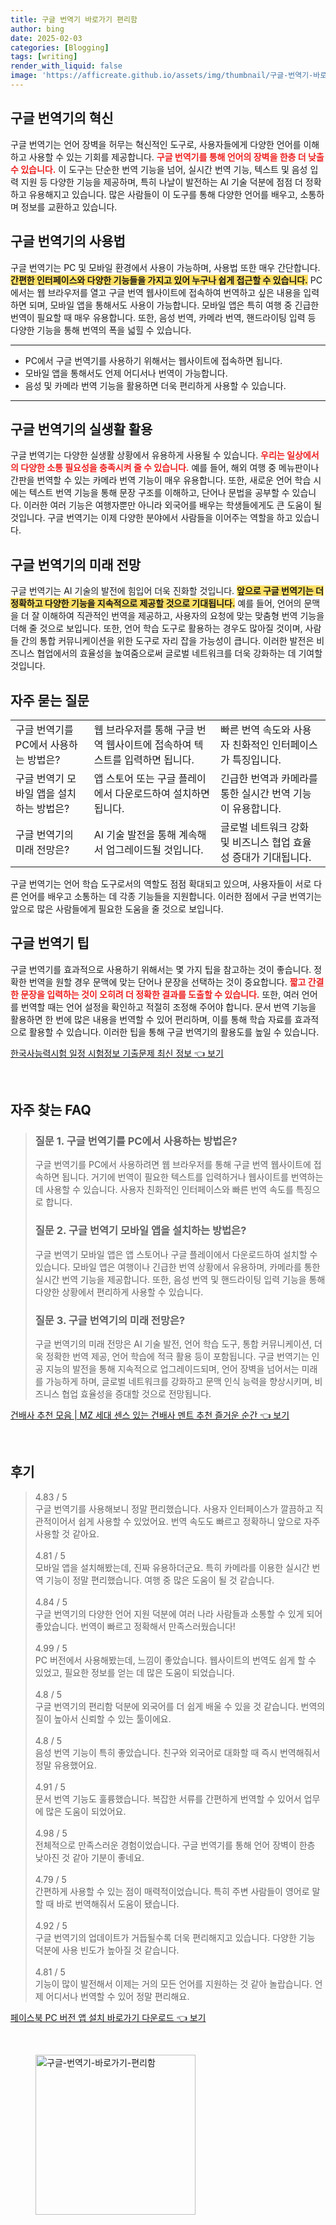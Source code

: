 ```yaml
---
title: 구글 번역기 바로가기 편리함
author: bing
date: 2025-02-03
categories: [Blogging]
tags: [writing]
render_with_liquid: false
image: 'https://afficreate.github.io/assets/img/thumbnail/구글-번역기-바로가기-편리함.webp'
---
```



<h2 id='구글_번역기의_혁신'>구글 번역기의 혁신</h2>

<p>구글 번역기는 언어 장벽을 허무는 혁신적인 도구로, 사용자들에게 다양한 언어를 이해하고 사용할 수 있는 기회를 제공합니다. <b><span style="color: #ee2323;">구글 번역기를 통해 언어의 장벽을 한층 더 낮출 수 있습니다.</span></b> 이 도구는 단순한 번역 기능을 넘어, 실시간 번역 기능, 텍스트 및 음성 입력 지원 등 다양한 기능을 제공하며, 특히 나날이 발전하는 AI 기술 덕분에 점점 더 정확하고 유용해지고 있습니다. 많은 사람들이 이 도구를 통해 다양한 언어를 배우고, 소통하며 정보를 교환하고 있습니다.</p>

<h2 id='구글_번역기의_사용법'>구글 번역기의 사용법</h2>

<p>구글 번역기는 PC 및 모바일 환경에서 사용이 가능하며, 사용법 또한 매우 간단합니다. <b><span style="background-color: #ffe066;">간편한 인터페이스와 다양한 기능들을 가지고 있어 누구나 쉽게 접근할 수 있습니다.</span></b> PC에서는 웹 브라우저를 열고 구글 번역 웹사이트에 접속하여 번역하고 싶은 내용을 입력하면 되며, 모바일 앱을 통해서도 사용이 가능합니다. 모바일 앱은 특히 여행 중 긴급한 번역이 필요할 때 매우 유용합니다. 또한, 음성 번역, 카메라 번역, 핸드라이팅 입력 등 다양한 기능을 통해 번역의 폭을 넓힐 수 있습니다.</p>

<hr />

<ul>
    <li>PC에서 구글 번역기를 사용하기 위해서는 웹사이트에 접속하면 됩니다.</li>
    <li>모바일 앱을 통해서도 언제 어디서나 번역이 가능합니다.</li>
    <li>음성 및 카메라 번역 기능을 활용하면 더욱 편리하게 사용할 수 있습니다.</li>
</ul>

<hr />

<h2 id='구글_번역기의_실생활_활용'>구글 번역기의 실생활 활용</h2>

<p>구글 번역기는 다양한 실생활 상황에서 유용하게 사용될 수 있습니다. <b><span style="color: #ee2323;">우리는 일상에서의 다양한 소통 필요성을 충족시켜 줄 수 있습니다.</span></b> 예를 들어, 해외 여행 중 메뉴판이나 간판을 번역할 수 있는 카메라 번역 기능이 매우 유용합니다. 또한, 새로운 언어 학습 시에는 텍스트 번역 기능을 통해 문장 구조를 이해하고, 단어나 문법을 공부할 수 있습니다. 이러한 여러 기능은 여행자뿐만 아니라 외국어를 배우는 학생들에게도 큰 도움이 될 것입니다. 구글 번역기는 이제 다양한 분야에서 사람들을 이어주는 역할을 하고 있습니다.</p>

<h2 id='구글_번역기의_미래_전망'>구글 번역기의 미래 전망</h2>

<p>구글 번역기는 AI 기술의 발전에 힘입어 더욱 진화할 것입니다. <b><span style="background-color: #ffe066;">앞으로 구글 번역기는 더 정확하고 다양한 기능을 지속적으로 제공할 것으로 기대됩니다.</span></b> 예를 들어, 언어의 문맥을 더 잘 이해하여 직관적인 번역을 제공하고, 사용자의 요청에 맞는 맞춤형 번역 기능을 더해 줄 것으로 보입니다. 또한, 언어 학습 도구로 활용하는 경우도 많아질 것이며, 사람들 간의 통합 커뮤니케이션을 위한 도구로 자리 잡을 가능성이 큽니다. 이러한 발전은 비즈니스 협업에서의 효율성을 높여줌으로써 글로벌 네트워크를 더욱 강화하는 데 기여할 것입니다.</p>

<h2 id='자주_묻는_질문'>자주 묻는 질문</h2>

<table>
    <tr>
        <td>구글 번역기를 PC에서 사용하는 방법은?</td>
        <td>웹 브라우저를 통해 구글 번역 웹사이트에 접속하여 텍스트를 입력하면 됩니다.</td>
        <td>빠른 번역 속도와 사용자 친화적인 인터페이스가 특징입니다.</td>
    </tr>
    <tr>
        <td>구글 번역기 모바일 앱을 설치하는 방법은?</td>
        <td>앱 스토어 또는 구글 플레이에서 다운로드하여 설치하면 됩니다.</td>
        <td>긴급한 번역과 카메라를 통한 실시간 번역 기능이 유용합니다.</td>
    </tr>
    <tr>
        <td>구글 번역기의 미래 전망은?</td>
        <td>AI 기술 발전을 통해 계속해서 업그레이드될 것입니다.</td>
        <td>글로벌 네트워크 강화 및 비즈니스 협업 효율성 증대가 기대됩니다.</td>
    </tr>
</table>

<p>구글 번역기는 언어 학습 도구로서의 역할도 점점 확대되고 있으며, 사용자들이 서로 다른 언어를 배우고 소통하는 데 각종 기능들을 지원합니다. 이러한 점에서 구글 번역기는 앞으로 많은 사람들에게 필요한 도움을 줄 것으로 보입니다.</p>

<h2 id='구글_번역기_팁'>구글 번역기 팁</h2>

<p>구글 번역기를 효과적으로 사용하기 위해서는 몇 가지 팁을 참고하는 것이 좋습니다. 정확한 번역을 원할 경우 문맥에 맞는 단어나 문장을 선택하는 것이 중요합니다. <b><span style="color: #ee2323;">짧고 간결한 문장을 입력하는 것이 오히려 더 정확한 결과를 도출할 수 있습니다.</span></b> 또한, 여러 언어를 번역할 때는 언어 설정을 확인하고 적절히 조정해 주어야 합니다. 문서 번역 기능을 활용하면 한 번에 많은 내용을 번역할 수 있어 편리하며, 이를 통해 학습 자료를 효과적으로 활용할 수 있습니다. 이러한 팁을 통해 구글 번역기의 활용도를 높일 수 있습니다.</p>


<p><a class="click-button" title="한국사능력시험 일정 시험정보 기출문제 최신 정보" href="https://afficreate.github.io/posts/%ED%95%9C%EA%B5%AD%EC%82%AC%EB%8A%A5%EB%A0%A5%EC%8B%9C%ED%97%98-%EC%9D%BC%EC%A0%95-%EC%8B%9C%ED%97%98%EC%A0%95%EB%B3%B4-%EA%B8%B0%EC%B6%9C%EB%AC%B8%EC%A0%9C-%EC%B5%9C%EC%8B%A0-%EC%A0%95%EB%B3%B4/" rel="dofollow">한국사능력시험 일정 시험정보 기출문제 최신 정보 👈 보기</a></p><br>
<h2 id='자주_찾는_FAQ'>자주 찾는 FAQ</h2>
<div itemscope="" itemtype="https://schema.org/FAQPage"> 
    <blockquote> 
        <div itemscope="" itemprop="mainEntity" itemtype="https://schema.org/Question"> 
            <h3 itemprop="name">질문 1. 구글 번역기를 PC에서 사용하는 방법은?</h3> 
            <div itemscope="" itemprop="acceptedAnswer" itemtype="https://schema.org/Answer"> 
                <span itemprop="text"> 
                    <p>구글 번역기를 PC에서 사용하려면 웹 브라우저를 통해 구글 번역 웹사이트에 접속하면 됩니다. 거기에 번역이 필요한 텍스트를 입력하거나 웹사이트를 번역하는 데 사용할 수 있습니다. 사용자 친화적인 인터페이스와 빠른 번역 속도를 특징으로 합니다.</p> 
                </span> 
            </div> 
        </div> 
        <div itemscope="" itemprop="mainEntity" itemtype="https://schema.org/Question"> 
            <h3 itemprop="name">질문 2. 구글 번역기 모바일 앱을 설치하는 방법은?</h3> 
            <div itemscope="" itemprop="acceptedAnswer" itemtype="https://schema.org/Answer"> 
                <span itemprop="text"> 
                    <p>구글 번역기 모바일 앱은 앱 스토어나 구글 플레이에서 다운로드하여 설치할 수 있습니다. 모바일 앱은 여행이나 긴급한 번역 상황에서 유용하며, 카메라를 통한 실시간 번역 기능을 제공합니다. 또한, 음성 번역 및 핸드라이팅 입력 기능을 통해 다양한 상황에서 편리하게 사용할 수 있습니다.</p> 
                </span> 
            </div> 
        </div> 
        <div itemscope="" itemprop="mainEntity" itemtype="https://schema.org/Question"> 
            <h3 itemprop="name">질문 3. 구글 번역기의 미래 전망은?</h3> 
            <div itemscope="" itemprop="acceptedAnswer" itemtype="https://schema.org/Answer"> 
                <span itemprop="text"> 
                    <p>구글 번역기의 미래 전망은 AI 기술 발전, 언어 학습 도구, 통합 커뮤니케이션, 더욱 정확한 번역 제공, 언어 학습에 적극 활용 등이 포함됩니다. 구글 번역기는 인공 지능의 발전을 통해 지속적으로 업그레이드되며, 언어 장벽을 넘어서는 미래를 가능하게 하며, 글로벌 네트워크를 강화하고 문맥 인식 능력을 향상시키며, 비즈니스 협업 효율성을 증대할 것으로 전망됩니다.</p> 
                </span> 
            </div> 
        </div> 
    </blockquote> 
</div>
<p><a class="click-button" title="건배사 추천 모음 | MZ 세대 센스 있는 건배사 멘트 추천 즐거운 순간" href="https://afficreate.github.io/posts/%EA%B1%B4%EB%B0%B0%EC%82%AC-%EC%B6%94%EC%B2%9C-%EB%AA%A8%EC%9D%8C-MZ-%EC%84%B8%EB%8C%80-%EC%84%BC%EC%8A%A4-%EC%9E%88%EB%8A%94-%EA%B1%B4%EB%B0%B0%EC%82%AC-%EB%A9%98%ED%8A%B8-%EC%B6%94%EC%B2%9C-%EC%A6%90%EA%B1%B0%EC%9A%B4-%EC%88%9C%EA%B0%84/" rel="dofollow">건배사 추천 모음 | MZ 세대 센스 있는 건배사 멘트 추천 즐거운 순간 👈 보기</a></p><br>
<h2 id='후기'>후기</h2>
<div itemscope itemtype="https://schema.org/Product">
  <blockquote>
  <div itemprop="review" itemscope itemtype="https://schema.org/Review">
      <div itemprop="reviewRating" itemscope itemtype="https://schema.org/Rating"> <span itemprop="ratingValue">4.83</span> / <span itemprop="bestRating">5</span> </div>
      <span itemprop="reviewBody">구글 번역기를 사용해보니 정말 편리했습니다. 사용자 인터페이스가 깔끔하고 직관적이어서 쉽게 사용할 수 있었어요. 번역 속도도 빠르고 정확하니 앞으로 자주 사용할 것 같아요.</span>
  </div>
  <br>
  <div itemprop="review" itemscope itemtype="https://schema.org/Review">
      <div itemprop="reviewRating" itemscope itemtype="https://schema.org/Rating"> <span itemprop="ratingValue">4.81</span> / <span itemprop="bestRating">5</span> </div>
      <span itemprop="reviewBody">모바일 앱을 설치해봤는데, 진짜 유용하더군요. 특히 카메라를 이용한 실시간 번역 기능이 정말 편리했습니다. 여행 중 많은 도움이 될 것 같습니다.</span>
  </div>
  <br>
  <div itemprop="review" itemscope itemtype="https://schema.org/Review">
      <div itemprop="reviewRating" itemscope itemtype="https://schema.org/Rating"> <span itemprop="ratingValue">4.84</span> / <span itemprop="bestRating">5</span> </div>
      <span itemprop="reviewBody">구글 번역기의 다양한 언어 지원 덕분에 여러 나라 사람들과 소통할 수 있게 되어 좋았습니다. 번역이 빠르고 정확해서 만족스러웠습니다!</span>
  </div>
  <br>
  <div itemprop="review" itemscope itemtype="https://schema.org/Review">
      <div itemprop="reviewRating" itemscope itemtype="https://schema.org/Rating"> <span itemprop="ratingValue">4.99</span> / <span itemprop="bestRating">5</span> </div>
      <span itemprop="reviewBody">PC 버전에서 사용해봤는데, 느낌이 좋았습니다. 웹사이트의 번역도 쉽게 할 수 있었고, 필요한 정보를 얻는 데 많은 도움이 되었습니다.</span>
  </div>
  <br>
  <div itemprop="review" itemscope itemtype="https://schema.org/Review">
      <div itemprop="reviewRating" itemscope itemtype="https://schema.org/Rating"> <span itemprop="ratingValue">4.8</span> / <span itemprop="bestRating">5</span> </div>
      <span itemprop="reviewBody">구글 번역기의 편리함 덕분에 외국어를 더 쉽게 배울 수 있을 것 같습니다. 번역의 질이 높아서 신뢰할 수 있는 툴이에요.</span>
  </div>
  <br>
  <div itemprop="review" itemscope itemtype="https://schema.org/Review">
      <div itemprop="reviewRating" itemscope itemtype="https://schema.org/Rating"> <span itemprop="ratingValue">4.8</span> / <span itemprop="bestRating">5</span> </div>
      <span itemprop="reviewBody">음성 번역 기능이 특히 좋았습니다. 친구와 외국어로 대화할 때 즉시 번역해줘서 정말 유용했어요.</span>
  </div>
  <br>
  <div itemprop="review" itemscope itemtype="https://schema.org/Review">
      <div itemprop="reviewRating" itemscope itemtype="https://schema.org/Rating"> <span itemprop="ratingValue">4.91</span> / <span itemprop="bestRating">5</span> </div>
      <span itemprop="reviewBody">문서 번역 기능도 훌륭했습니다. 복잡한 서류를 간편하게 번역할 수 있어서 업무에 많은 도움이 되었어요.</span>
  </div>
  <br>
  <div itemprop="review" itemscope itemtype="https://schema.org/Review">
      <div itemprop="reviewRating" itemscope itemtype="https://schema.org/Rating"> <span itemprop="ratingValue">4.98</span> / <span itemprop="bestRating">5</span> </div>
      <span itemprop="reviewBody">전체적으로 만족스러운 경험이었습니다. 구글 번역기를 통해 언어 장벽이 한층 낮아진 것 같아 기분이 좋네요.</span>
  </div>
  <br>
  <div itemprop="review" itemscope itemtype="https://schema.org/Review">
      <div itemprop="reviewRating" itemscope itemtype="https://schema.org/Rating"> <span itemprop="ratingValue">4.79</span> / <span itemprop="bestRating">5</span> </div>
      <span itemprop="reviewBody">간편하게 사용할 수 있는 점이 매력적이었습니다. 특히 주변 사람들이 영어로 말할 때 바로 번역해줘서 도움이 됐습니다.</span>
  </div>
  <br>
  <div itemprop="review" itemscope itemtype="https://schema.org/Review">
      <div itemprop="reviewRating" itemscope itemtype="https://schema.org/Rating"> <span itemprop="ratingValue">4.92</span> / <span itemprop="bestRating">5</span> </div>
      <span itemprop="reviewBody">구글 번역기의 업데이트가 거듭될수록 더욱 편리해지고 있습니다. 다양한 기능 덕분에 사용 빈도가 높아질 것 같습니다.</span>
  </div>
  <br>
  <div itemprop="review" itemscope itemtype="https://schema.org/Review">
      <div itemprop="reviewRating" itemscope itemtype="https://schema.org/Rating"> <span itemprop="ratingValue">4.81</span> / <span itemprop="bestRating">5</span> </div>
      <span itemprop="reviewBody">기능이 많이 발전해서 이제는 거의 모든 언어를 지원하는 것 같아 놀랍습니다. 언제 어디서나 번역할 수 있어 정말 편리해요.</span>
  </div>
  </blockquote>
</div>
<p><a class="click-button" title="페이스북 PC 버전 앱 설치 바로가기 다운로드" href="https://afficreate.github.io/posts/%ED%8E%98%EC%9D%B4%EC%8A%A4%EB%B6%81-PC-%EB%B2%84%EC%A0%84-%EC%95%B1-%EC%84%A4%EC%B9%98-%EB%B0%94%EB%A1%9C%EA%B0%80%EA%B8%B0-%EB%8B%A4%EC%9A%B4%EB%A1%9C%EB%93%9C/" rel="dofollow">페이스북 PC 버전 앱 설치 바로가기 다운로드 👈 보기</a></p><br>
<figure class="image"><img src="https://afficreate.github.io/assets/img/thumbnail/구글-번역기-바로가기-편리함.webp" alt="구글-번역기-바로가기-편리함" width="256" height="256"></figure>